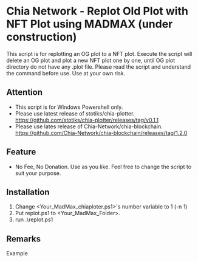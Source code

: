 # Chia Network - Replot Old Plot with NFT Plot using MADMAX (under construction)

This script is for replotting an OG plot to a NFT plot.
Execute the script will delete an OG plot and plot a new NFT plot one by one, until OG plot directory do not have any .plot file.
Please read the script and understand the command before use.
Use at your own risk.

## Attention
- This script is for Windows Powershell only.
- Please use latest release of stotiks/chia-plotter. https://github.com/stotiks/chia-plotter/releases/tag/v0.1.1
- Please use lates release of Chia-Network/chia-blockchain. https://github.com/Chia-Network/chia-blockchain/releases/tag/1.2.0

## Feature
- No Fee, No Donation.  Use as you like. Feel free to change the script to suit your purpose. 

## Installation
1. Change <Your_MadMax_chiaploter.ps1>'s number variable to 1  (-n 1)
2. Put replot.ps1 to <Your_MadMax_Folder>.
3. run .\replot.ps1

## Remarks

Example
